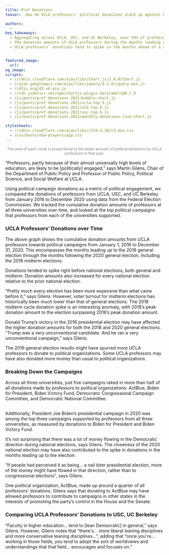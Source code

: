 ```yaml
---
title: Prof Donations
teaser:  How do UCLA professors' political donations stack up against USC and UC Berkeley?

authors:
  -
key_takeaways:
  - Aggregating across UCLA, USC, and UC Berkeley, over 50% of professors’ donations went to just 5 political organizations.
  - The donation amounts of UCLA professors during the months leading up to a national election nearly doubled from 2016 to 2020.
  - UCLA professors’ donations tend to spike in the months ahead of a national election.


featured_image:
  url:
og_image:
scripts:
  - //cdnjs.cloudflare.com/ajax/libs/Chart.js/2.8.0/Chart.js
  - //ajax.googleapis.com/ajax/libs/jquery/2.2.0/jquery.min.js
  - //d3js.org/d3.v6.min.js
  - //cdn.jsdelivr.net/npm/chartjs-plugin-datalabels@0.7.0
  - /js/posts/prof-donations-2021/bubble-chart.js
  - /js/posts/prof-donations-2021/ucla-top-5.js
  - /js/posts/prof-donations-2021/ucb-top-5.js
  - /js/posts/prof-donations-2021/usc-top-5.js
  - /js/posts/prof-donations-2021/monthly-donations-line-chart.js

stylesheets:
  - //cdnjs.cloudflare.com/ajax/libs/c3/0.4.10/c3.min.css
  - /css/posts/nba-players/app.css
---
```


<canvas id='bubble-chart'></canvas>

<p style="font-size:smaller;color:gray;text-align:center">The area of each circle is proportional to the dollar amount of political donations by UCLA professors in that year.</p>

“Professors, partly because of their almost universally high levels of education, are likely to be [politically] engaged,” says Martin Gilens, Chair of the Department of Public Policy and Professor of Public Policy, Political Science, and Social Welfare at UCLA.

Using political campaign donations as a metric of political engagement, we compared the donations of professors from UCLA, USC, and UC Berkeley from January 2016 to December 2020 using data from the Federal Election Commission. We tracked the cumulative donation amounts of professors at all three universities over time, and looked at the top political campaigns that professors from each of the universities supported.

### UCLA Professors’ Donations over Time

<canvas id='timeline-chart'></canvas>

The above graph shows the cumulative donation amounts from UCLA professors towards political campaigns from January 1, 2016 to December 31, 2020. This encompasses the months leading up to the 2016 general election through the months following the 2020 general election, including the 2018 midterm elections.

Donations tended to spike right before national elections, both general and midterm. Donation amounts also increased for every national election relative to the prior national election.

“Pretty much every election has been more expensive than what came before it,” says Gilens. However, voter turnout for midterm elections has historically been much lower than that of general elections. The 2018 midterm cycle donation spike is an interesting anomaly, with 2018’s peak donation amount to the election surpassing 2016’s peak donation amount.

Donald Trump’s victory in the 2016 presidential election may have affected the higher donation amounts for both the 2018 and 2020 general elections. “Trump was a very unconventional candidate. And he ran a very unconventional campaign,” says Gilens.

The 2016 general election results might have spurred more UCLA professors to donate to political organizations. Some UCLA professors may have also donated more money than usual to political organizations.

### Breaking Down the Campaigns

<canvas id='ucla-top-5'> </canvas>
<canvas id='ucb-top-5'> </canvas>
<canvas id='usc-top-5'> </canvas>

Across all three universities, just five campaigns raked in more than half of all donations made by professors to political organizations: ActBlue, Biden for President, Biden Victory Fund, Democratic Congressional Campaign Committee, and Democratic National Committee.

## <graphic of committee explanations>

Additionally, President Joe Biden’s presidential campaign in 2020 was among the top three campaigns supported by professors from all three universities, as measured by donations to Biden for President and Biden Victory Fund.

It’s not surprising that there was a lot of money flowing in the Democratic direction during national elections, says Gilens. The closeness of the 2020 national election may have also contributed to the spike in donations in the months leading up to the election.

“If people had perceived it as being… a nail biter presidential election, more of the money might have flowed in that direction, rather than to congressional elections”, says Gilens.

One political organization, ActBlue, made up around a quarter of all professors’ donations. Gilens says that donating to ActBlue may have allowed professors to contribute to campaigns in other states in the interests of promoting the party’s control in the House and the Senate.

### Comparing UCLA Professors’ Donations to USC, UC Berkeley

“Faculty in higher education… tend to [lean Democratic] in general,” says Gilens. However, Gilens notes that “there's… more liberal leaning disciplines and more conservative leaning disciplines…”, adding that “once you're… working in those fields, you tend to adopt the sort of worldviews and understandings that that field… encourages and focuses on.”
